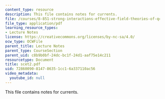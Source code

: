 ```yaml
---
content_type: resource
description: This file contains notes for currents.
file: /courses/8-851-strong-interactions-effective-field-theories-of-qcd-spring-2006/72860090814786351cc16a337110ac56_scet2.pdf
file_type: application/pdf
learning_resource_types:
- Lecture Notes
license: https://creativecommons.org/licenses/by-nc-sa/4.0/
ocw_type: OCWFile
parent_title: Lecture Notes
parent_type: CourseSection
parent_uid: c8b9b0bf-24dc-bc1f-24d1-aaf75e14c211
resourcetype: Document
title: scet2.pdf
uid: 72860090-8147-8635-1cc1-6a337110ac56
video_metadata:
  youtube_id: null
---
```

This file contains notes for currents.